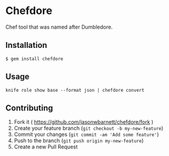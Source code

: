 # Chefdore

Chef tool that was named after Dumbledore.

## Installation

    $ gem install chefdore

## Usage

    knife role show base --format json | chefdore convert

## Contributing

1. Fork it ( https://github.com/jasonwbarnett/chefdore/fork )
2. Create your feature branch (`git checkout -b my-new-feature`)
3. Commit your changes (`git commit -am 'Add some feature'`)
4. Push to the branch (`git push origin my-new-feature`)
5. Create a new Pull Request
